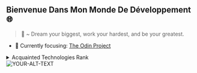 ## Bienvenue Dans Mon Monde De Développement :globe_with_meridians:

> 📜 ~ Dream your biggest, work your hardest, and be your greatest.

- 🌱 Currently focusing: [The Odin Project](https://www.theodinproject.com/)

<details>
<summary>Acquainted Technologies Rank</summary>

| Rank | Language |
|-----:|---------------|
|     1| JavaScript |
|     2| CSS |
|     3| HTML |
|     4| React |
|     5| NodeJS|
|     6| Linux |
|     7| GIT |
|     8| Webpack |
|     9| VS Code|
|     10| ESLint |
|     11| Prettier |
|     12| Babel |
|     13| Vite |
|     14| Vercel |

</details>

<picture>
 <source media="(prefers-color-scheme: dark)" srcset="https://unsplash.com/photos/BxELNNMN88Y/download?force=true&w=640">
 <source media="(prefers-color-scheme: light)" srcset="https://unsplash.com/photos/BxELNNMN88Y/download?force=true&w=640">
 <img alt="YOUR-ALT-TEXT" src="https://unsplash.com/photos/BxELNNMN88Y/download?force=true&w=640">
</picture>



